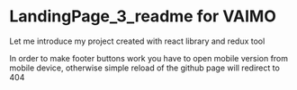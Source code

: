 # LandingPage_3_readme for VAIMO

Let me introduce my project created with react library and redux tool

In order to make footer buttons work you have to open mobile version from mobile device, otherwise simple reload of the github page will redirect to 404

